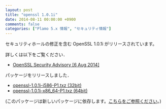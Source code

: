```yaml
---
layout: post
title: "openssl 1.0.1i"
date: 2014-08-11 00:00:00 +0900
comments: false
categories: ["Plamo 5.x 情報", "セキュリティ情報"]
---
```


セキュリティホールの修正を含む OpenSSL 1.0.1i がリリースされています。

詳しくは以下をご覧ください．

* [OpenSSL Security Advisory [6 Aug 2014]](http://www.openssl.org/news/secadv_20140806.txt)

パッケージをリリースしました．

* [openssl-1.0.1i-i586-P1.txz (32bit)](ftp://plamo.linet.gr.jp/pub/Plamo-5.x/x86/plamo/00_base/openssl-1.0.1i-i586-P1.txz)
* [openssl-1.0.1i-x86_64-P1.txz (64bit)](ftp://plamo.linet.gr.jp/pub/Plamo-5.x/x86_64/plamo/00_base/openssl-1.0.1i-x86_64-P1.txz)

(このパッケージは新しいパッケージに依存します。[こちらをご参照ください](blog/2014/08/05/glibc-gcc/)。)